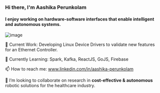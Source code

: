 ### Hi there, I'm Aashika Perunkolam

#### I enjoy working on hardware-software interfaces that enable intelligent and autonomous systems.
![image](https://user-images.githubusercontent.com/66789469/151665847-899ba484-d41b-475e-a64f-2ecb443269cf.png)


🔭 Current Work: Developing Linux Device Drivers to validate new features for an Ethernet Controller.

🌱 Currently Learning: Spark, Kafka, ReactJS, GoJS, Firebase

📫 How to reach me: www.linkedin.com/in/aashika-perunkolam

👯 I’m looking to collaborate on research in **cost-effective & autonomous** robotic solutions for the healthcare industry.
<!--
**aashiperun/aashiperun** is a ✨ _special_ ✨ repository because its `README.md` (this file) appears on your GitHub profile.

Here are some ideas to get you started:

- 🔭 I’m currently working on developing Linux Device Drivers to validate new features for an Ethernet Controller.
- 🌱 I’m currently learning ...
- 👯 I’m looking to collaborate on ...
- 🤔 I’m looking for help with ...
- 💬 Ask me about ...
- 📫 How to reach me: ...
- 😄 Pronouns: ...
- ⚡ Fun fact: ...
-->
